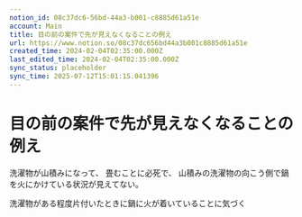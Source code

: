 ```yaml
---
notion_id: 08c37dc6-56bd-44a3-b001-c8885d61a51e
account: Main
title: 目の前の案件で先が見えなくなることの例え
url: https://www.notion.so/08c37dc656bd44a3b001c8885d61a51e
created_time: 2024-02-04T02:35:00.000Z
last_edited_time: 2024-02-04T02:35:00.000Z
sync_status: placeholder
sync_time: 2025-07-12T15:01:15.041396
---
```

# 目の前の案件で先が見えなくなることの例え


洗濯物が山積みになって、
畳むことに必死で、
山積みの洗濯物の向こう側で鍋を火にかけている状況が見えてない。

洗濯物がある程度片付いたときに鍋に火が着いていることに気づく
